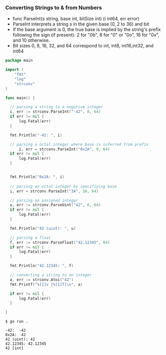 ### Converting Strings to & from Numbers

- func ParseInt(s string, base int, bitSize int) (i int64, err error)
- ParseInt interprets a string s in the given base (0, 2 to 36) and bit
- If the base argument is 0, the true base is implied by the string's prefix following the sign  (if present): 2 for "0b", 8 for "0" or "0o", 16 for "0x", and 10 otherwise.
- Bit sizes 0, 8, 16, 32, and 64 correspond to int, int8, int16,int32, and int64

```go
package main

import (
    "fmt"
    "log"
    "strconv"
)

func main() {

  // parsing a string to a negative integer
  i, err := strconv.ParseInt("-42", 0, 64)
  if err != nil {
      log.Fatal(err)
  }

  fmt.Println("-42: ", i)

  // parsing a octal integer where base is inferred from prefix
      i, err = strconv.ParseInt("0x2A", 0, 64)
  if err != nil {
      log.Fatal(err)
  }


  fmt.Println("0x2A: ", i)
  
  // parsing an octal integer by specifiying base
  i, err = strconv.ParseInt("2A", 16, 64)

  // parsing an unsigned integer
  u, err := strconv.ParseUint("42", 0, 64)
  if err != nil {
      log.Fatal(err)
  }

  fmt.Println("42 (uint): ", u)

  // parsing a float
  f, err := strconv.ParseFloat("42.12345", 64)
  if err != nil {
      log.Fatal(err)
  }

  fmt.Println("42.12345: ", f)

  // converting a string to an integer
  a, err := strconv.Atoi("42")
  fmt.Printf("%[1]v [%[1]T]\n", a)

  if err != nil {
      log.Fatal(err)
  }

}
```

```console
$ go run .

-42:  -42
0x2A:  42
42 (uint): 42
42.12345: 42.12345
42 [int]
```